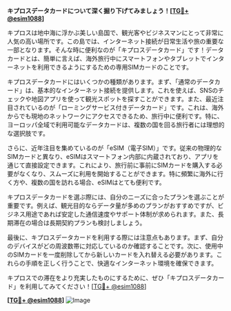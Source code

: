 **キプロスデータカードについて深く掘り下げてみましょう！[[TG💪+ @esim1088](https://t.me/s/esim1088)]**

キプロスは地中海に浮かぶ美しい島国で、観光客やビジネスマンにとって非常に人気の高い場所です。この島では、インターネット接続が日常生活や旅の重要な一部となります。そんな時に便利なのが「キプロスデータカード」です！データカードとは、簡単に言えば、海外旅行中にスマートフォンやタブレットでインターネットを利用できるようにするための専用SIMカードのことです。

キプロスデータカードにはいくつかの種類があります。まず、「通常のデータカード」は、基本的なインターネット接続を提供します。これを使えば、SNSのチェックや地図アプリを使って観光スポットを探すことができます。また、最近注目されているのが「ローミングサービス付きデータカード」です。これは、海外からでも現地のネットワークにアクセスできるため、旅行中に便利です。特に、ヨーロッパ全域で利用可能なデータカードは、複数の国を回る旅行者には理想的な選択肢です。

さらに、近年注目を集めているのが「eSIM（電子SIM）」です。従来の物理的なSIMカードと異なり、eSIMはスマートフォン内部に内蔵されており、アプリを通じて直接設定できます。これにより、旅行前に事前にSIMカードを購入する必要がなくなり、スムーズに利用を開始することができます。特に頻繁に海外に行く方や、複数の国を訪れる場合、eSIMはとても便利です。

キプロスデータカードを選ぶ際には、自分のニーズに合ったプランを選ぶことが重要です。例えば、観光目的ならデータ量が多めのプランがおすすめですが、ビジネス用途であれば安定した通信速度やサポート体制が求められます。また、長期滞在の場合は長期契約プランも検討しましょう。

最後に、キプロスデータカードを利用する際には注意点もあります。まず、自分のデバイスがどの周波数帯に対応しているのか確認することです。次に、使用中のSIMカードを一度削除してから新しいカードを入れ替える必要があります。これらの手順を正しく行うことで、快適なインターネット環境を確保できます。

キプロスでの滞在をより充実したものにするために、ぜひ「キプロスデータカード」を利用してみてください！[[TG💪+ @esim1088](https://t.me/s/esim1088)]

**[[TG💪+ @esim1088](https://t.me/s/esim1088)]**
![Image](https://i.postimg.cc/Y0z9fWf4/image.png)